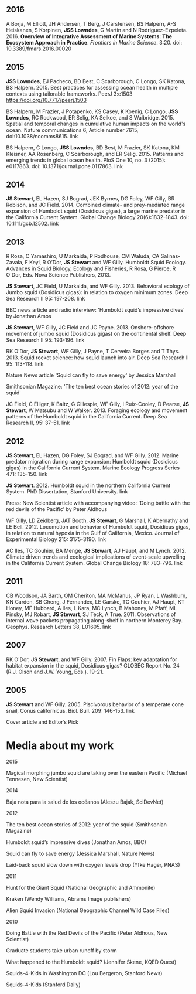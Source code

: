 
## 2016

A Borja, M Elliott, JH Andersen, T Berg, J Carstensen, BS Halpern, A-S Heiskanen, S Korpinen, **JSS Lowndes**, G Martin and N Rodriguez-Ezpeleta. 2016. **Overview of Integrative Assessment of Marine Systems: The Ecosystem Approach in Practice**. *Frontiers in Marine Science*. 3:20. doi: 10.3389/fmars.2016.00020

## 2015

**JSS Lowndes**, EJ Pacheco, BD Best, C Scarborough, C Longo, SK Katona, BS Halpern. 2015. Best practices for assessing ocean health in multiple contexts using tailorable frameworks. PeerJ 3:e1503 https://doi.org/10.7717/peerj.1503

BS Halpern, M Frazier, J Potapenko, KS Casey, K Koenig, C Longo, **JSS Lowndes**,  RC Rockwood, ER Selig, KA Selkoe, and S Walbridge. 2015. Spatial and temporal changes in cumulative human impacts on the world's ocean. Nature communications 6, Article number 7615, doi:10.1038/ncomms8615. link

BS Halpern, C Longo, **JSS Lowndes**, BD Best, M Frazier, SK Katona, KM Kleisner, AA Rosenberg, C Scarborough, and ER Selig. 2015. Patterns and emerging trends in global ocean health. PloS One 10, no. 3 (2015): e0117863. doi: 10.1371/journal.pone.0117863. link

## 2014

**JS Stewart**, EL Hazen, SJ Bograd, JEK Byrnes, DG Foley, WF Gilly, BR Robison, and JC Field. 2014. Combined climate- and prey-mediated range expansion of Humboldt squid (Dosidicus gigas), a large marine predator in the California Current System. Global Change Biology 20(6):1832-1843. doi: 10.1111/gcb.12502. link

## 2013

R Rosa, C Yamashiro, U Markaida, P Rodhouse, CM Waluda, CA Salinas-Zavala, F Keyl, R O’Dor, **JS Stewart** and WF Gilly. Humboldt Squid Ecology. Advances in Squid Biology, Ecology and Fisheries, R Rosa, G Pierce, R O'Dor, Eds. Nova Science Publishers, 2013.

**JS Stewart**, JC Field, U Markaida, and WF Gilly. 2013. Behavioral ecology of Jumbo squid (Dosidicus gigas): in relation to oxygen minimum zones. Deep Sea Research II 95: 197-208. link

BBC news article and radio interview: 'Humboldt squid’s impressive dives' by Jonathan Amos

**JS Stewart**, WF Gilly, JC Field and JC Payne. 2013. Onshore-offshore movement of jumbo squid (Dosidicus gigas) on the continental shelf. Deep Sea Research II 95: 193-196.  link

RK O’Dor, **JS Stewart**, WF Gilly, J Payne, T Cerveira Borges and T Thys. 2013. Squid rocket science: how squid launch into air. Deep Sea Research II 95: 113-118. link

Nature News article 'Squid can fly to save energy' by Jessica Marshall

Smithsonian Magazine: 'The ten best ocean stories of 2012: year of the squid' 

JC Field, C Elliger, K Baltz, G Gillespie, WF Gilly, I Ruiz-Cooley, D Pearse, **JS Stewart**, W Matsubu and W Walker. 2013. Foraging ecology and movement patterns of the Humboldt squid in the California Current. Deep Sea Research II, 95: 37-51. link

## 2012

**JS Stewart**, EL Hazen, DG Foley, SJ Bograd, and WF Gilly. 2012. Marine predator migration during range expansion: Humboldt squid (Dosidicus gigas) in the California Current System. Marine Ecology Progress Series 471: 135-150. link

**JS Stewart**. 2012. Humboldt squid in the northern California Current System. PhD Dissertation, Stanford University. link

Press: New Scientist article with accompanying video: 'Doing battle with the red devils of the Pacific' by Peter Aldhous

WF Gilly, LD Zeidberg, JAT Booth, **JS Stewart**, G Marshall, K Abernathy and LE Bell. 2012. Locomotion and behavior of Humboldt squid, Dosidicus gigas, in relation to natural hypoxia in the Gulf of California, Mexico. Journal of Experimental Biology 215: 3175-3190. link

AC Iles, TC Gouhier, BA Menge, **JS Stewart**, AJ Haupt, and M Lynch. 2012. Climate driven trends and ecological implications of event-scale upwelling in the California Current System. Global Change Biology 18: 783-796. link

## 2011

CB Woodson, JA Barth, OM Cheriton, MA McManus, JP Ryan, L Washburn, KN Carden, SB Cheng, J Fernandex, LE Garske, TC Gouhier, AJ Haupt, KT Honey, MF Hubbard, A Iles, L Kara, MC Lynch, B Mahoney, M Pfaff, ML Pinsky, MJ Robart, **JS Stewart**, SJ Teck, A True. 2011. Observations of internal wave packets propagating along-shelf in northern Monterey Bay. Geophys. Research Letters 38, L01605. link

## 2007

RK O'Dor, **JS Stewart**, and WF Gilly. 2007. Fin Flaps: key adaptation for habitat expansion in the squid, Dosidicus gigas? GLOBEC Report No. 24 (R.J. Olson and J.W. Young, Eds.). 19-21.

## 2005

**JS Stewart** and WF Gilly. 2005. Piscivorous behavior of a temperate cone snail, Conus californicus. Biol. Bull. 209: 146-153. link

Cover article and Editor’s Pick


# Media about my work 

2015

Magical morphing jumbo squid are taking over the eastern Pacific (Michael Tennesen, New Scientist)



2014

Baja nota para la salud de los océanos (Aleszu Bajak, SciDevNet)

2012

The ten best ocean stories of 2012: year of the squid (Smithsonian Magazine)

Humboldt squid’s impressive dives (Jonathan Amos, BBC)

Squid can fly to save energy (Jessica Marshall, Nature News)

Laid-back squid slow down with oxygen levels drop (Yfke Hager, PNAS)

2011

Hunt for the Giant Squid (National Geographic and Ammonite)

Kraken (Wendy Williams, Abrams Image publishers)

Alien Squid Invasion (National Geographic Channel Wild Case Files)

2010

Doing Battle with the Red Devils of the Pacific (Peter Aldhous, New Scientist)

Graduate students take urban runoff by storm

What happened to the Humboldt squid? (Jennifer Skene, KQED Quest)

Squids-4-Kids in Washington DC (Lou Bergeron, Stanford News)

Squids-4-Kids (Stanford Daily)
